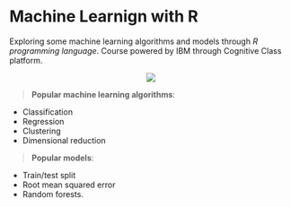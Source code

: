 # Machine Learnign with R
Exploring some machine learning algorithms and models through *R programming language*. Course powered by IBM through Cognitive Class platform.

<p align="center">
  <img src="https://www.r-project.org/Rlogo.png" />
</p>

> **Popular machine learning algorithms**: 

 * Classification 
 * Regression 
 * Clustering 
 * Dimensional reduction

> **Popular models**:

* Train/test split
* Root mean squared error 
* Random forests.

